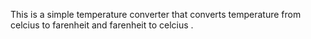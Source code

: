 This is a simple temperature converter that converts temperature from celcius to farenheit and farenheit to celcius .
